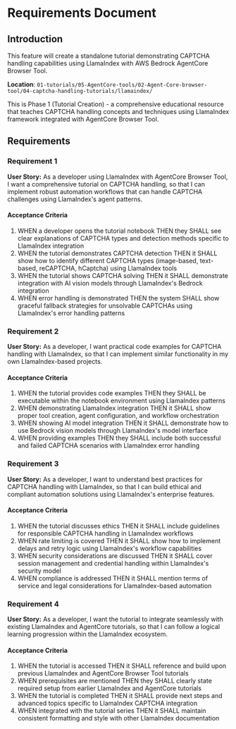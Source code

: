 # Requirements Document

## Introduction

This feature will create a standalone tutorial demonstrating CAPTCHA handling capabilities using LlamaIndex with AWS Bedrock AgentCore Browser Tool. 

**Location**: `01-tutorials/05-AgentCore-tools/02-Agent-Core-browser-tool/04-captcha-handling-tutorials/llamaindex/`

This is Phase 1 (Tutorial Creation) - a comprehensive educational resource that teaches CAPTCHA handling concepts and techniques using LlamaIndex framework integrated with AgentCore Browser Tool.

## Requirements

### Requirement 1

**User Story:** As a developer using LlamaIndex with AgentCore Browser Tool, I want a comprehensive tutorial on CAPTCHA handling, so that I can implement robust automation workflows that can handle CAPTCHA challenges using LlamaIndex's agent patterns.

#### Acceptance Criteria

1. WHEN a developer opens the tutorial notebook THEN they SHALL see clear explanations of CAPTCHA types and detection methods specific to LlamaIndex integration
2. WHEN the tutorial demonstrates CAPTCHA detection THEN it SHALL show how to identify different CAPTCHA types (image-based, text-based, reCAPTCHA, hCaptcha) using LlamaIndex tools
3. WHEN the tutorial shows CAPTCHA solving THEN it SHALL demonstrate integration with AI vision models through LlamaIndex's Bedrock integration
4. WHEN error handling is demonstrated THEN the system SHALL show graceful fallback strategies for unsolvable CAPTCHAs using LlamaIndex's error handling patterns

### Requirement 2

**User Story:** As a developer, I want practical code examples for CAPTCHA handling with LlamaIndex, so that I can implement similar functionality in my own LlamaIndex-based projects.

#### Acceptance Criteria

1. WHEN the tutorial provides code examples THEN they SHALL be executable within the notebook environment using LlamaIndex patterns
2. WHEN demonstrating LlamaIndex integration THEN it SHALL show proper tool creation, agent configuration, and workflow orchestration
3. WHEN showing AI model integration THEN it SHALL demonstrate how to use Bedrock vision models through LlamaIndex's model interface
4. WHEN providing examples THEN they SHALL include both successful and failed CAPTCHA scenarios with LlamaIndex error handling

### Requirement 3

**User Story:** As a developer, I want to understand best practices for CAPTCHA handling with LlamaIndex, so that I can build ethical and compliant automation solutions using LlamaIndex's enterprise features.

#### Acceptance Criteria

1. WHEN the tutorial discusses ethics THEN it SHALL include guidelines for responsible CAPTCHA handling in LlamaIndex workflows
2. WHEN rate limiting is covered THEN it SHALL show how to implement delays and retry logic using LlamaIndex's workflow capabilities
3. WHEN security considerations are discussed THEN it SHALL cover session management and credential handling within LlamaIndex's security model
4. WHEN compliance is addressed THEN it SHALL mention terms of service and legal considerations for LlamaIndex-based automation

### Requirement 4

**User Story:** As a developer, I want the tutorial to integrate seamlessly with existing LlamaIndex and AgentCore tutorials, so that I can follow a logical learning progression within the LlamaIndex ecosystem.

#### Acceptance Criteria

1. WHEN the tutorial is accessed THEN it SHALL reference and build upon previous LlamaIndex and AgentCore Browser Tool tutorials
2. WHEN prerequisites are mentioned THEN they SHALL clearly state required setup from earlier LlamaIndex and AgentCore tutorials
3. WHEN the tutorial is completed THEN it SHALL provide next steps and advanced topics specific to LlamaIndex CAPTCHA integration
4. WHEN integrated with the tutorial series THEN it SHALL maintain consistent formatting and style with other LlamaIndex documentation